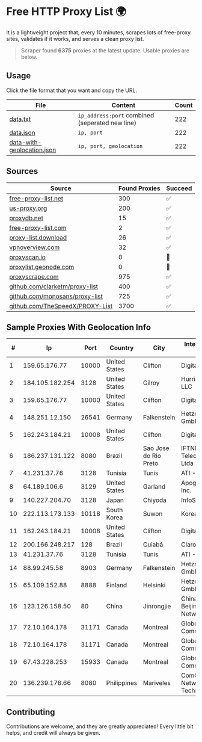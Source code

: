 
# Free HTTP Proxy List 🌍

It is a lightweight project that, every 10 minutes, scrapes lots of free-proxy sites, validates if it works, and serves a clean proxy list.


> Scraper found **6375** proxies at the latest update. Usable proxies are below.

## Usage

Click the file format that you want and copy the URL.


|File|Content|Count|
|----|-------|-----|
|[data.txt](https://raw.githubusercontent.com/themiralay/Proxy-List-World/master/data.txt)|`ip_address:port` combined (seperated new line)|222|
|[data.json](https://raw.githubusercontent.com/themiralay/Proxy-List-World/master/data.json)|`ip, port`|222|
|[data-with-geolocation.json](https://raw.githubusercontent.com/themiralay/Proxy-List-World/master/data-with-geolocation.json)|`ip, port, geolocation`|222|

## Sources

|Source|Found Proxies|Succeed|
|------|-------------|-------|
|[free-proxy-list.net](https://free-proxy-list.net)|300|✅|
|[us-proxy.org](https://www.us-proxy.org)|200|✅|
|[proxydb.net](http://proxydb.net)|15|✅|
|[free-proxy-list.com](https://free-proxy-list.com/?page=&port=&type%5B%5D=http&type%5B%5D=https&up_time=0&search=Search)|2|✅|
|[proxy-list.download](https://www.proxy-list.download/HTTP)|26|✅|
|[vpnoverview.com](https://vpnoverview.com/privacy/anonymous-browsing/free-proxy-servers)|32|✅|
|[proxyscan.io](https://www.proxyscan.io)|0|🚫|
|[proxylist.geonode.com](https://proxylist.geonode.com/api/proxy-list?limit=300&page=1&sort_by=lastChecked&sort_type=desc&protocols=http,https)|0|🚫|
|[proxyscrape.com](https://api.proxyscrape.com/v2/?request=displayproxies&protocol=http&timeout=10000&country=all&ssl=all&anonymity=all)|975|✅|
|[github.com/clarketm/proxy-list](https://raw.githubusercontent.com/clarketm/proxy-list/master/proxy-list-raw.txt)|400|✅|
|[github.com/monosans/proxy-list](https://raw.githubusercontent.com/monosans/proxy-list/main/proxies/http.txt)|725|✅|
|[github.com/TheSpeedX/PROXY-List](https://raw.githubusercontent.com/TheSpeedX/PROXY-List/master/http.txt)|3700|✅|


## Sample Proxies With Geolocation Info

|#|Ip|Port|Country|City|Internet Service Provider|
|-|--|----|-------|----|-------------------------|
|1|159.65.176.77|10000|United States|Clifton|DigitalOcean, LLC|
|2|184.105.182.254|3128|United States|Gilroy|Hurricane Electric LLC|
|3|159.65.176.77|10000|United States|Clifton|DigitalOcean, LLC|
|4|148.251.12.150|26541|Germany|Falkenstein|Hetzner Online GmbH|
|5|162.243.184.21|10008|United States|Clifton|DigitalOcean, LLC|
|6|186.237.131.122|8080|Brazil|Sao Jose do Rio Preto|IFTNET Telecomunicacoes Ltda|
|7|41.231.37.76|3128|Tunisia|Tunis|ATI - ISP|
|8|64.189.106.6|3129|United States|Garland|Apogee Telecom Inc.|
|9|140.227.204.70|3128|Japan|Chiyoda|InfoSphere|
|10|222.113.173.133|10118|South Korea|Suwon|Korea Telecom|
|11|162.243.184.21|10008|United States|Clifton|DigitalOcean, LLC|
|12|200.166.248.217|128|Brazil|Cuiabá|Claro S.A|
|13|41.231.37.76|3128|Tunisia|Tunis|ATI - ISP|
|14|88.99.245.58|8903|Germany|Falkenstein|Hetzner Online GmbH|
|15|65.109.152.88|8888|Finland|Helsinki|Hetzner Online GmbH|
|16|123.126.158.50|80|China|Jinrongjie|China Unicom Beijing Province Network|
|17|72.10.164.178|31171|Canada|Montreal|GloboTech Communications|
|18|72.10.164.178|31171|Canada|Montreal|GloboTech Communications|
|19|67.43.228.253|15933|Canada|Montreal|GloboTech Communications|
|20|136.239.176.66|8080|Philippines|Mariveles|ComClark Network & Technology Corp|



## Contributing

Contributions are welcome, and they are greatly appreciated! Every
little bit helps, and credit will always be given.

